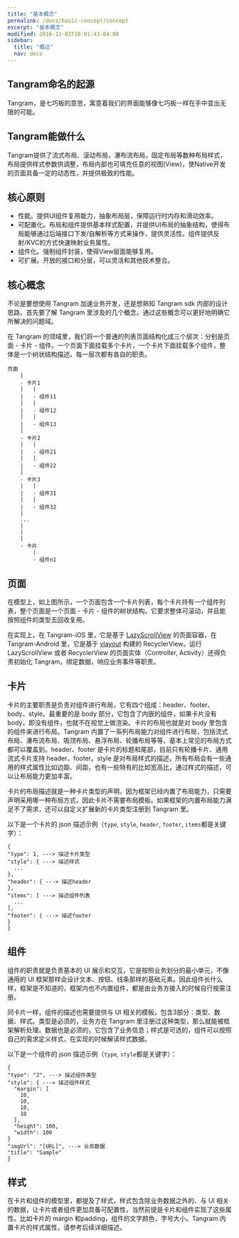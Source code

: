 ```yaml
---
title: "基本概念"
permalink: /docs/basic-concept/concept
excerpt: "基本概念"
modified: 2016-11-03T10:01:43-04:00
sidebar:
  title: "概述"
  nav: docs
---
```


## Tangram命名的起源

Tangram，是七巧板的意思，寓意着我们的界面能够像七巧板一样在手中变出无限的可能。

## Tangram能做什么

Tangram提供了流式布局、滚动布局，瀑布流布局，固定布局等数种布局样式，布局提供样式参数供调整，布局内部也可填充任意的视图(View)，使Native开发的页面具备一定的动态性，并提供极致的性能。

## 核心原则

+ 性能。提供UI组件复用能力，抽象布局层，保障运行时内存和滑动效率。
+ 可配置化。布局和组件提供基本样式配置，并提供UI布局的抽象结构，使得布局能够通过后端接口下发/自解析等方式来操作，提供灵活性。组件提供反射/KVC的方式快速映射业务属性。
+ 组件化。强制组件封装，使得View层面能够复用。
+ 可扩展。开放的接口和分层，可以灵活和其他技术整合。

## 核心概念

不论是要想使用 Tangram 加速业务开发，还是想熟知 Tangram sdk 内部的设计思路，首先要了解 Tangram 里涉及的几个概念。通过这些概念可以更好地明确它所解决的问题域。

在 Tangram 的领域里，我们将一个普通的列表页面结构化成三个层次：分别是页面 - 卡片 - 组件。一个页面下面挂载多个卡片，一个卡片下面挂载多个组件，整体是一个树状结构描述。每一层次都有各自的职责。

```
页面
	|
	- 卡片1
	|	|
	|	- 组件11
	|	|
	|	- 组件12
	|	|
	|	- 组件13
	|
	- 卡片2
	|	|
	|	- 组件21
	|	|
	|	- 组件22
	|
	- 卡片3
	|	|
	|	- 组件31
	|	|
	|	- 组件32
	|
	...
	|
	|
	|
	- 卡片 
		|
		- 组件n1
```

## 页面

在模型上，如上图所示，一个页面包含一个卡片列表，每个卡片持有一个组件列表，整个页面是一个页面 - 卡片 - 组件的树状结构。它要求整体可滚动，并且能按照组件的类型去回收复用。

在实现上，在 Tangram-iOS 里，它是基于 [LazyScrollView](https://github.com/alibaba/LazyScrollView) 的页面容器，在 Tangram-Android 里，它是基于 [vlayout](https://github.com/alibaba/vlayout) 构建的 RecyclerView。运行 LazyScrollView 或者 RecyclerView 的页面实体（Controller, Activity）还得负责初始化 Tangram，绑定数据，响应业务事件等职责。

## 卡片

卡片的主要职责是负责对组件进行布局，它有四个组成：header、footer、body、style。最重要的是 body 部分，它包含了内嵌的组件，如果卡片没有 body，即没有组件，也就不在视觉上做渲染。卡片的布局也就是对 body 里包含的组件来进行布局。Tangram 内置了一系列布局能力对组件进行布局，包括流式布局、瀑布流布局、吸顶布局、悬浮布局、轮播布局等等，基本上常见的布局方式都可以覆盖到。header、footer 是卡片的标题和尾部，目前只有轮播卡片、通用流式卡片支持 header、footer。style 是对布局样式的描述，所有布局会有一些通用的样式属性比如边距、间距，也有一些特有的比如宽高比，通过样式的描述，可以让布局能力更加丰富。

卡片的布局描述就是一种卡片类型的声明，因为框架已经内置了布局能力，只需要声明采用哪一种布局方式，因此卡片不需要布局模板。如果框架的内置布局能力满足不了需求，还可以自定义扩展新的卡片类型注册到 Tangram 里。

以下是一个卡片的 json 描述示例（`type`, `style`, `header`, `footer`, `items`都是关键字）：

```
{
"type": 1, ---> 描述卡片类型
"style": { ---> 描述样式
  ...
},
"header": { ---> 描述header
},
"items": [ ---> 描述组件列表
  ...
],
"footer": { ---> 描述footer
}
}
```

## 组件

组件的职责就是负责基本的 UI 展示和交互，它是按照业务划分的最小单元，不像通用的 UI 框架那样会设计文本、按钮、线条那样的基础元素。因此组件长什么样，框架是不知道的，框架内也不内置组件，都是由业务方接入的时候自行按需注册。

同卡片一样，组件的描述也需要提供与 UI 相关的模板，包含3部分：类型、数据、样式。类型是必须的，业务方在 Tangram 里注册过这种类型，那么就能被框架解析处理。数据也是必须的，它包含了业务信息；样式是可选的，组件可以按照自己的需求定义样式，在实现的时候解读样式数据。

以下是一个组件的 json 描述示例（`type`, `style`都是关键字）：

```
{
"type": "2", ---> 描述组件类型
"style": { ---> 描述组件样式
  "margin": [
    10,
    10,
    10,
    10
  ],
  "height": 100,
  "width": 100
}
"imgUrl": "[URL]", ---> 业务数据
"title": "Sample"
}
```

## 样式

在卡片和组件的模型里，都提及了样式，样式包含除业务数据之外的、与 UI 相关的数据，让卡片或者组件更加具备可配置性，当然前提是卡片和组件实现了这些属性。比如卡片的 margin 和padding，组件的文字颜色、字号大小。Tangram 内置卡片的样式属性，请参考后续详细描述。